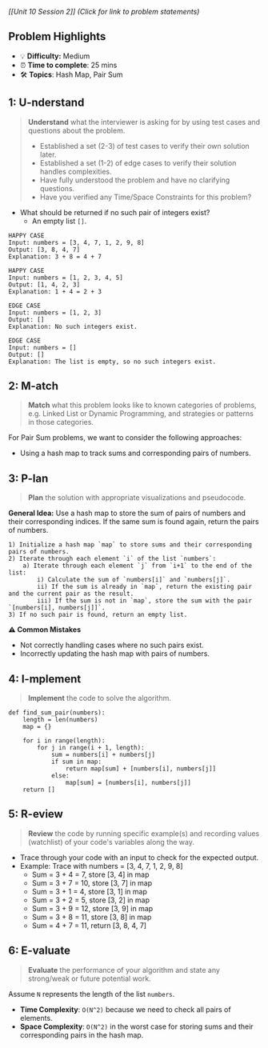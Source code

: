 *[[Unit 10 Session 2]] (Click for link to problem statements)*

## Problem Highlights

* 💡 **Difficulty:** Medium
* ⏰ **Time to complete**: 25 mins
* 🛠️ **Topics**: Hash Map, Pair Sum
    
## 1: U-nderstand

> **Understand** what the interviewer is asking for by using test cases and questions about the problem.
> - Established a set (2-3) of test cases to verify their own solution later.
> - Established a set (1-2) of edge cases to verify their solution handles complexities.
> - Have fully understood the problem and have no clarifying questions.
> - Have you verified any Time/Space Constraints for this problem?

- What should be returned if no such pair of integers exist?
    - An empty list `[]`.

```
HAPPY CASE
Input: numbers = [3, 4, 7, 1, 2, 9, 8]
Output: [3, 8, 4, 7]
Explanation: 3 + 8 = 4 + 7

HAPPY CASE
Input: numbers = [1, 2, 3, 4, 5]
Output: [1, 4, 2, 3]
Explanation: 1 + 4 = 2 + 3

EDGE CASE
Input: numbers = [1, 2, 3]
Output: []
Explanation: No such integers exist.

EDGE CASE
Input: numbers = []
Output: []
Explanation: The list is empty, so no such integers exist.
```

## 2: M-atch

> **Match** what this problem looks like to known categories of problems, e.g. Linked List or Dynamic Programming, and strategies or patterns in those categories.

For Pair Sum problems, we want to consider the following approaches:

- Using a hash map to track sums and corresponding pairs of numbers.

## 3: P-lan

> **Plan** the solution with appropriate visualizations and pseudocode.

**General Idea:** Use a hash map to store the sum of pairs of numbers and their corresponding indices. If the same sum is found again, return the pairs of numbers. 

```
1) Initialize a hash map `map` to store sums and their corresponding pairs of numbers.
2) Iterate through each element `i` of the list `numbers`:
    a) Iterate through each element `j` from `i+1` to the end of the list:
        i) Calculate the sum of `numbers[i]` and `numbers[j]`.
        ii) If the sum is already in `map`, return the existing pair and the current pair as the result.
        iii) If the sum is not in `map`, store the sum with the pair `[numbers[i], numbers[j]]`.
3) If no such pair is found, return an empty list.
```

**⚠️ Common Mistakes**

- Not correctly handling cases where no such pairs exist.
- Incorrectly updating the hash map with pairs of numbers.

## 4: I-mplement

> **Implement** the code to solve the algorithm.

```
def find_sum_pair(numbers):
    length = len(numbers)
    map = {}

    for i in range(length):
        for j in range(i + 1, length):
            sum = numbers[i] + numbers[j]
            if sum in map:
                return map[sum] + [numbers[i], numbers[j]]
            else:
                map[sum] = [numbers[i], numbers[j]]
    return []
```

## 5: R-eview

> **Review** the code by running specific example(s) and recording values (watchlist) of your code's variables along the way.

- Trace through your code with an input to check for the expected output.
- Example: Trace with numbers = [3, 4, 7, 1, 2, 9, 8]
    - Sum = 3 + 4 = 7, store [3, 4] in map
    - Sum = 3 + 7 = 10, store [3, 7] in map
    - Sum = 3 + 1 = 4, store [3, 1] in map
    - Sum = 3 + 2 = 5, store [3, 2] in map
    - Sum = 3 + 9 = 12, store [3, 9] in map
    - Sum = 3 + 8 = 11, store [3, 8] in map
    - Sum = 4 + 7 = 11, return [3, 8, 4, 7]

## 6: E-valuate

> **Evaluate** the performance of your algorithm and state any strong/weak or future potential work.

Assume `N` represents the length of the list `numbers`.

* **Time Complexity**: `O(N^2)` because we need to check all pairs of elements.
* **Space Complexity**: `O(N^2)` in the worst case for storing sums and their corresponding pairs in the hash map.